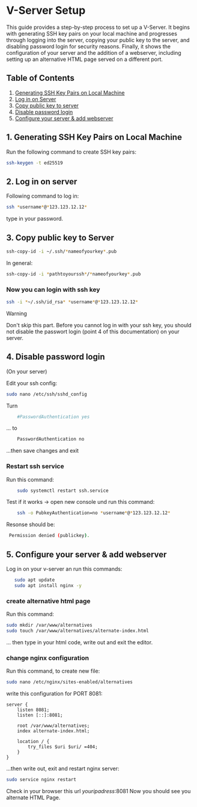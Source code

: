 # V-Server Setup

 This guide provides a step-by-step process to set up a V-Server. It begins with generating SSH key pairs on your local machine and progresses through logging into the server, copying your public key to the server, and disabling password login for  security reasons. Finally, it shows the configuration of your server and the addition of a webserver, including setting up an alternative HTML page served on a different port. 


## Table of Contents

1. [Generating SSH Key Pairs on Local Machine](#1-generating-ssh-key-pairs-on-local-machine)
2. [Log in on Server](#2-log-in-on-server)
3. [Copy public key to server](#3-copy-public-key-to-server)
4. [Disable password login](#4-disable-password-login)
5. [Configure your server & add webserver](#5-configure-your-server--add-webserver)


## 1. Generating SSH Key Pairs on Local Machine

Run the following command to create SSH key pairs:

```sh
ssh-keygen -t ed25519
```


## 2. Log in on server
Following command to log in:

```sh 
ssh *username*@*123.123.12.12* 
```

type in your password.

## 3. Copy public key to Server 

```sh
ssh-copy-id -i ~/.ssh/*nameofyourkey*.pub 
```

In general:

```sh
ssh-copy-id -i *pathtoyourssh*/*nameofyourkey*.pub
```

### Now you can login with ssh key 

```sh
ssh -i *~/.ssh/id_rsa* *username*@*123.123.12.12*
```
> [!Warning]
> Don't skip this part. Before you cannot log in with your ssh key, you should not disable the passwort login (point 4 of this documentation) on your server.

## 4. Disable password login 
(On your server)

Edit your ssh config: 

```sh
sudo nano /etc/ssh/sshd_config
```

Turn 
```sh
    #PasswordAuthentication yes
``` 
... to
```sh
    PasswordAuthentication no
``` 

...then save changes and exit 

### Restart ssh service

Run this command:
```sh
    sudo systemctl restart ssh.service 
``` 

Test if it works -> open new console und run this command:

```sh
    ssh -o PubkeyAuthentication=no *username*@*123.123.12.12*
``` 

Resonse should be:
```sh
 Permission denied (publickey).
 ```


## 5. Configure your server & add webserver

Log in on your v-server an run this commands: 

```sh
   sudo apt update
   sudo apt install nginx -y
``` 

### create alternative html page 

Run this command:

```sh
sudo mkdir /var/www/alternatives
sudo touch /var/www/alternatives/alternate-index.html
```
... then type in your html code, write out and exit the editor.

### change nginx configuration

Run this command, to create new file:

```sh
sudo nano /etc/nginx/sites-enabled/alternatives
```

write this configuration for PORT 8081:

```
server {
    listen 8081;
    listen [::]:8081;

    root /var/www/alternatives;
    index alternate-index.html;

    location / {
        try_files $uri $uri/ =404;
    }
}
```

...then write out, exit and  restart nginx server: 

````sh
sudo service nginx restart
````

Check in your browser this url *youripadress*:8081 
Now you should see you alternate HTML Page.















